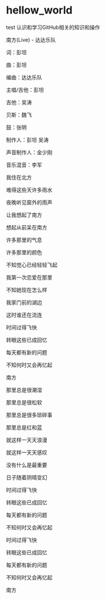 # hellow_world
test
认识和学习GitHub相关的知识和操作

南方(Live) - 达达乐队

词：彭坦

曲：彭坦

编曲：达达乐队

主唱/吉他：彭坦

吉他：吴涛

贝斯：魏飞

鼓：张明

制作人：彭坦 吴涛

声音制作人：金少刚

音乐混音：李军

我住在北方

难得这些天许多雨水

夜晚听见窗外的雨声

让我想起了南方

想起从前呆在南方

许多那里的气息

许多那里的颜色

不知觉心已经轻轻飞起

我第一次恋爱在那里

不知她现在怎么样

我家门前的湖边

这时谁还在流连

时间过得飞快

转眼这些已成回忆

每天都有新的问题

不知何时又会再忆起

南方

那里总是很潮湿

那里总是很松软

那里总是很多琐碎事

那里总是红和蓝

就这样一天天浪漫

就这样一天天感叹

没有什么是最重要

日子随着阴晴变幻

时间过得飞快

转眼这些已成回忆

每天都有新的问题

不知何时又会再忆起

时间过得飞快

转眼这些已成回忆

每天都有新的问题

不知何时又会再忆起

南方
